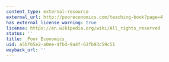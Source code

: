 ```yaml
---
content_type: external-resource
external_url: http://pooreconomics.com/teaching-book?page=4
has_external_license_warning: true
license: https://en.wikipedia.org/wiki/All_rights_reserved
status: ''
title: _Poor Economics_
uid: a5bf65e2-a0ee-4fbd-9a4f-62fb93c59c51
wayback_url: ''
---
```

